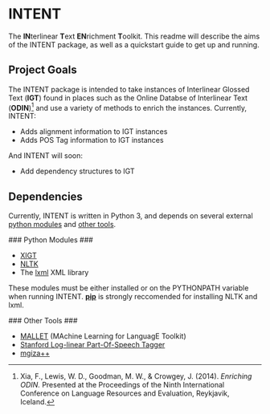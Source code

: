 INTENT
======

The **IN**terlinear **T**ext **EN**richment **T**oolkit.
This readme will describe the aims of the INTENT package, as well as a
quickstart guide to get up and running.

Project Goals
-------------

The INTENT package is intended to take instances of Interlinear Glossed Text
(**IGT**) found in places such as the Online Databse of Interlinear Text
(**ODIN**)[^1] and use a variety of methods to enrich the instances. Currently,
INTENT:

*  Adds alignment information to IGT instances
*  Adds POS Tag information to IGT instances

And INTENT will soon:

* Add dependency structures to IGT

## Dependencies ##
Currently, INTENT is written in Python 3, and depends on several external [python modules](#python-modules) and [other tools](#other-tools).


###<a name="python-modules"></a> Python Modules ###
* [XIGT](http://goodmami.github.io/xigt/)
* [NLTK](http://www.nltk.org/)
* The [lxml](http://lxml.de/) XML library

These modules must be either installed or on the PYTHONPATH variable when running INTENT. **[pip](https://pypi.python.org/pypi/pip)** is strongly reccomended for installing NLTK and lxml.

###<a name="other-tools"></a> Other Tools ###
* [MALLET](http://mallet.cs.umass.edu/) (MAchine Learning for LanguagE Toolkit)
* [Stanford Log-linear Part-Of-Speech Tagger](http://nlp.stanford.edu/software/tagger.shtml)
* [mgiza++](http://www.kyloo.net/software/doku.php/mgiza:overview)


[^1]: Xia, F., Lewis, W. D., Goodman, M. W., & Crowgey, J. (2014). *Enriching ODIN.* Presented at the Proceedings of the Ninth International Conference on Language Resources and Evaluation, Reykjavik, Iceland.
